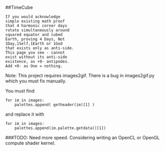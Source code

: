 ##TimeCube
```
If you would acknowledge
simple existing math proof 
that 4 harmonic corner days 
rotate simultaneously around 
squared equator and cubed 
Earth, proving 4 Days, Not 
1Day,1Self,1Earth or 1God 
that exists only as anti-side. 
This page you see - cannot 
exist without its anti-side 
existence, as +0- antipodes. 
Add +0- as One = nothing. 
```
Note: This project requires images2gif. There is a bug in images2gif.py which you must fix manually.

You must find

    for im in images:
        palettes.append( getheader(im)[1] )
and replace it with

    for im in images:
        palettes.append(im.palette.getdata()[1])


###TODO:
Need more speed. Considering writing an OpenCL or OpenGL compute shader kernel. 
